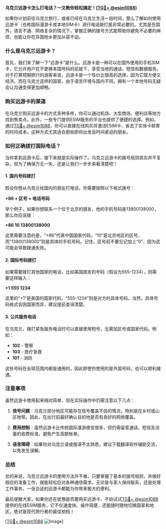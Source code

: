 **乌克兰远游卡怎么打电话？一文教你轻松搞定！[[TG💪+ @esim1088](https://t.me/s/esim1088)]**

如果你计划前往乌克兰旅行，或者已经在乌克兰生活一段时间，那么了解如何使用远游卡（也称国际漫游卡或本地SIM卡）进行电话拨打是非常必要的。尤其是在国外，语言不通、网络复杂的情况下，掌握正确的拨号方式能帮助你避免不必要的麻烦，也能让你在异国他乡更加从容不迫。

### 什么是乌克兰远游卡？

首先，我们来了解一下“远游卡”是什么。远游卡是一种可以在国外使用的手机SIM卡，它允许用户在不更换本国号码的前提下，享受当地的通话、短信和数据服务。对于打算短期旅行的游客来说，远游卡是一个性价比很高的选择，因为它既方便又经济。而在乌克兰这样的国家，由于语言环境与国内不同，拥有一个本地号码无疑会让沟通变得更加顺畅。

### 购买远游卡的渠道

在乌克兰购买远游卡的方式多种多样，你可以通过机场、大型商场、便利店等地方找到售卖点。此外，一些专门提供ESIM服务的平台也提供了便捷的选择。例如，通过[TG💪+ @esim1088](https://t.me/s/esim1088)，你可以直接在线购买并激活ESIM卡，省去了实体卡邮寄的时间成本。这种方式尤其适合那些即将出发且时间紧迫的朋友。

### 如何正确拨打国际电话？

当你拿到远游卡后，接下来就是实际操作了。乌克兰远游卡的拨号规则其实并不复杂，但为了确保万无一失，还是让我们一步步来看清楚吧！

#### 1. 国内号码拨打

假设你想从乌克兰给国内的朋友打电话，你需要按照以下格式拨号：

**+86 + 区号 + 电话号码**

举个例子，如果你想联系一个位于北京的朋友，他的手机号码是13800138000，那么你应该拨：

**+86 10 13800138000**

这里需要注意的是，“+86”代表中国国家代码，“10”是北京地区的区号，而“13800138000”则是具体的手机号码。记住，区号前不要忘记加上“0”，因为这可能会导致拨通失败。

#### 2. 国际号码拨打

如果需要拨打其他国家的电话，比如美国朋友的号码（假设为555-1234），则需要这样输入：

**+1 555 1234**

这里的“+1”是美国的国家代码，“555-1234”则是对方的具体号码。当然，具体号码格式会因国家而异，建议提前查询清楚。

#### 3. 公共服务电话

在乌克兰，拨打紧急服务电话时可以直接使用短号，无需加区号或国家代码。例如：

- **102** - 警察
- **103** - 医疗急救
- **101** - 消防

这些号码在全球范围内都是通用的，因此即使你使用的是外国号码，也可以顺利接通。

### 注意事项

虽然远游卡使用起来相对简单，但在实际操作中仍需注意以下几点：

1. **信号问题**：乌克兰部分地区可能存在信号覆盖不佳的情况，特别是在乡村或山区地带。因此，在出行前最好确认目的地是否有良好的网络覆盖。
   
2. **费用控制**：虽然远游卡比传统国际漫游便宜很多，但仍需留意通话、短信及流量的收费标准，避免产生高额账单。

3. **语言障碍**：如果你对乌克兰语或俄语不太熟悉，建议下载翻译软件辅助交流，以免发生误解。

### 总结

总的来说，乌克兰远游卡的使用方法并不难，只要掌握了基本的拨号规则，并做好相应的准备工作，就能轻松应对各种通信需求。无论是与家人保持联系，还是处理工作事务，一张合适的远游卡都能为你带来极大的便利。

最后提醒大家，如果你还在犹豫是否要购买远游卡，不妨试试[TG💪+ @esim1088](https://t.me/s/esim1088)提供的在线ESIM服务，它不仅速度快、操作简便，还能随时随地切换国家和地区，绝对是现代旅行者的最佳拍档！

[[TG💪+ @esim1088](https://t.me/s/esim1088) ![Image](https://i.postimg.cc/4NQfJmqS/Snipaste-2025-05-13-00-14-12.png)]